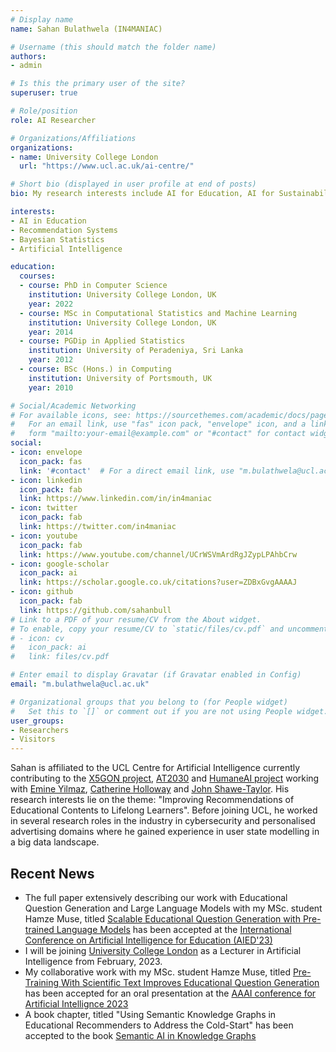 ```yaml
---
# Display name
name: Sahan Bulathwela (IN4MANIAC)

# Username (this should match the folder name)
authors:
- admin

# Is this the primary user of the site?
superuser: true

# Role/position
role: AI Researcher

# Organizations/Affiliations
organizations:
- name: University College London
  url: "https://www.ucl.ac.uk/ai-centre/"

# Short bio (displayed in user profile at end of posts)
bio: My research interests include AI for Education, AI for Sustainabile Development Goals and Disability Innovation.

interests:
- AI in Education
- Recommendation Systems
- Bayesian Statistics
- Artificial Intelligence

education:
  courses:
  - course: PhD in Computer Science
    institution: University College London, UK
    year: 2022
  - course: MSc in Computational Statistics and Machine Learning
    institution: University College London, UK
    year: 2014
  - course: PGDip in Applied Statistics
    institution: University of Peradeniya, Sri Lanka
    year: 2012
  - course: BSc (Hons.) in Computing
    institution: University of Portsmouth, UK
    year: 2010

# Social/Academic Networking
# For available icons, see: https://sourcethemes.com/academic/docs/page-builder/#icons
#   For an email link, use "fas" icon pack, "envelope" icon, and a link in the
#   form "mailto:your-email@example.com" or "#contact" for contact widget.
social:
- icon: envelope
  icon_pack: fas
  link: '#contact'  # For a direct email link, use "m.bulathwela@ucl.ac.uk".
- icon: linkedin
  icon_pack: fab
  link: https://www.linkedin.com/in/in4maniac
- icon: twitter
  icon_pack: fab
  link: https://twitter.com/in4maniac
- icon: youtube
  icon_pack: fab
  link: https://www.youtube.com/channel/UCrWSVmArdRgJZypLPAhbCrw 
- icon: google-scholar
  icon_pack: ai
  link: https://scholar.google.co.uk/citations?user=ZDBxGvgAAAAJ
- icon: github
  icon_pack: fab
  link: https://github.com/sahanbull
# Link to a PDF of your resume/CV from the About widget.
# To enable, copy your resume/CV to `static/files/cv.pdf` and uncomment the lines below.
# - icon: cv
#   icon_pack: ai
#   link: files/cv.pdf

# Enter email to display Gravatar (if Gravatar enabled in Config)
email: "m.bulathwela@ucl.ac.uk"

# Organizational groups that you belong to (for People widget)
#   Set this to `[]` or comment out if you are not using People widget.
user_groups:
- Researchers
- Visitors
---
```


Sahan is affiliated to the UCL Centre for Artificial Intelligence currently contributing to the [X5GON project](https://x5gon.org), [AT2030](https://at2030.org) and [HumaneAI project](https://www.humane-ai.eu) working with [Emine Yilmaz](https://sites.google.com/site/emineyilmaz), [Catherine Holloway](https://uclic.ucl.ac.uk/people/catherine-holloway) and [John Shawe-Taylor](http://www0.cs.ucl.ac.uk/staff/J.Shawe-Taylor). His research interests lie on the theme: "Improving Recommendations of Educational Contents to Lifelong Learners". Before joining UCL, he worked  in several research roles in the industry in cybersecurity and personalised advertising domains where he gained experience in user state modelling in a big data landscape.

## Recent News
- The full paper extensively describing our work with Educational Question Generation and Large Language Models with my MSc. student Hamze Muse, titled [Scalable Educational Question Generation with Pre-trained Language Models](https://arxiv.org/abs/2305.07871) has been accepted at the [International Conference on Artificial Intelligence for Education (AIED'23)](https://www.aied2023.org/)
- I will be joining [University College London](https://www.ucl.ac.uk/computer-science/ucl-computer-science) as a Lecturer in Artificial Intelligence from February, 2023.
- My collaborative work with my MSc. student Hamze Muse, titled [Pre-Training With Scientific Text Improves Educational Question Generation](https://arxiv.org/abs/2212.03869) has been accepted for an oral presentation at the [AAAI conference for Artificial Intellignce 2023](https://aaai.org/Conferences/AAAI-23/student-abstract-and-poster-program)
- A book chapter, titled "Using Semantic Knowledge Graphs in Educational Recommenders to Address the Cold-Start" has been accepted to the book [Semantic AI in Knowledge Graphs](https://sites.google.com/view/semaikg2022)
